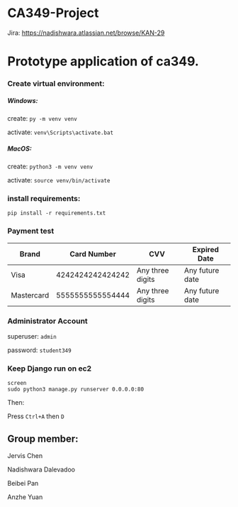 # CA349-Project

Jira:
https://nadishwara.atlassian.net/browse/KAN-29


# Prototype application of ca349.

### Create virtual environment:

##### Windows: 
create: `py -m venv venv`

activate: `venv\Scripts\activate.bat`

##### MacOS:
create: `python3 -m venv venv`

activate: `source venv/bin/activate`

### install requirements:
`pip install -r requirements.txt`

### Payment test

| Brand      | Card Number      | CVV              | Expired Date    |
|------------|------------------|------------------|-----------------|
| Visa       | 4242424242424242 | Any three digits | Any future date |
| Mastercard | 5555555555554444 | Any three digits | Any future date |

### Administrator Account
superuser: `admin`

password: `student349`

### Keep Django run on ec2
```shell
screen
sudo python3 manage.py runserver 0.0.0.0:80
```
Then:

Press `Ctrl+A` then `D`

## Group member:
Jervis Chen

Nadishwara Dalevadoo

Beibei Pan

Anzhe Yuan
